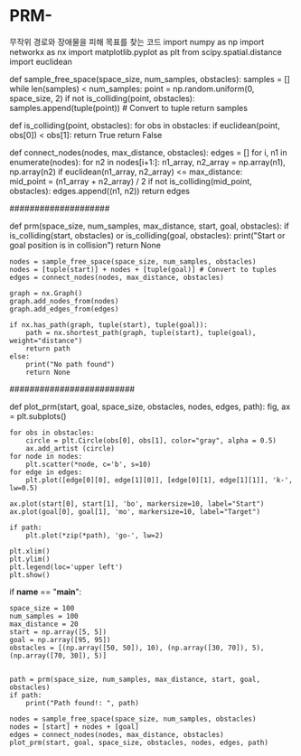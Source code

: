 # PRM-
무작위 경로와 장애물을 피해 목표를 찾는 코드
import numpy as np
import networkx as nx
import matplotlib.pyplot as plt
from scipy.spatial.distance import euclidean

def sample_free_space(space_size, num_samples, obstacles):
    samples = []
    while len(samples) < num_samples:
        point = np.random.uniform(0, space_size, 2)
        if not is_colliding(point, obstacles):
            samples.append(tuple(point)) # Convert to tuple
    return samples

def is_colliding(point, obstacles):
    for obs in obstacles:
        if euclidean(point, obs[0]) < obs[1]:
            return True
    return False


def connect_nodes(nodes, max_distance, obstacles):
    edges = []
    for i, n1 in enumerate(nodes):
        for n2 in nodes[i+1:]:
            n1_array, n2_array = np.array(n1), np.array(n2)
            if euclidean(n1_array, n2_array) <= max_distance:   
                mid_point = (n1_array + n2_array) / 2
                if not is_colliding(mid_point, obstacles):
                    edges.append((n1, n2))
    return edges

####################

def prm(space_size, num_samples, max_distance, start, goal, obstacles):
    if is_colliding(start, obstacles) or is_colliding(goal, obstacles):
        print("Start or goal position is in collision")
        return None
    
    nodes = sample_free_space(space_size, num_samples, obstacles)
    nodes = [tuple(start)] + nodes + [tuple(goal)] # Convert to tuples
    edges = connect_nodes(nodes, max_distance, obstacles)

    graph = nx.Graph()
    graph.add_nodes_from(nodes)
    graph.add_edges_from(edges)

    if nx.has_path(graph, tuple(start), tuple(goal)):
        path = nx.shortest_path(graph, tuple(start), tuple(goal), weight="distance")
        return path
    else:
        print("No path found")
        return None
    
#########################

def plot_prm(start, goal, space_size, obstacles, nodes, edges, path):
    fig, ax = plt.subplots()
    
    for obs in obstacles:
        circle = plt.Circle(obs[0], obs[1], color="gray", alpha = 0.5)
        ax.add_artist (circle)
    for node in nodes:
        plt.scatter(*node, c='b', s=10)
    for edge in edges:
        plt.plot([edge[0][0], edge[1][0]], [edge[0][1], edge[1][1]], 'k-', lw=0.5)

    ax.plot(start[0], start[1], 'bo', markersize=10, label="Start")
    ax.plot(goal[0], goal[1], 'mo', markersize=10, label="Target")

    if path:
        plt.plot(*zip(*path), 'go-', lw=2)

    plt.xlim()
    plt.ylim()
    plt.legend(loc='upper left')
    plt.show()

if __name__ == "__main__":

    space_size = 100
    num_samples = 100
    max_distance = 20
    start = np.array([5, 5])
    goal = np.array([95, 95])
    obstacles = [(np.array([50, 50]), 10), (np.array([30, 70]), 5), (np.array([70, 30]), 5)]


    path = prm(space_size, num_samples, max_distance, start, goal, obstacles)
    if path:
        print("Path found!: ", path)

    nodes = sample_free_space(space_size, num_samples, obstacles)
    nodes = [start] + nodes + [goal]
    edges = connect_nodes(nodes, max_distance, obstacles)
    plot_prm(start, goal, space_size, obstacles, nodes, edges, path)
